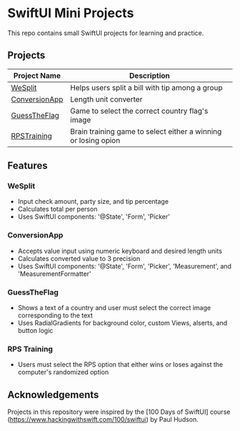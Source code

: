 # SwiftUI Mini Projects

This repo contains small SwiftUI projects for learning and practice.

## Projects

| Project Name     | Description                      |
|------------------|----------------------------------|
| [WeSplit](./WeSplitApp) | Helps users split a bill with tip among a group |
| [ConversionApp](./ConversionApp) | Length unit converter |
| [GuessTheFlag](./GuessTheFlagApp) | Game to select the correct country flag's image |
| [RPSTraining](./RPSTrainingApp) | Brain training game to select either a winning or losing opion |

## Features
### WeSplit
- Input check amount, party size, and tip percentage
- Calculates total per person
- Uses SwiftUI components: '@State', 'Form', 'Picker'

### ConversionApp
- Accepts value input using numeric keyboard and desired length units
- Calculates converted value to 3 precision
- Uses SwiftUI components: '@State', 'Form', 'Picker', 'Measurement', and 'MeasurementFormatter'

### GuessTheFlag
- Shows a text of a country and user must select the correct image corresponding to the text
- Uses RadialGradients for background color, custom Views, alserts, and button logic

### RPS Training
- Users must select the RPS option that either wins or loses against the computer's randomized option
  
## Acknowledgements
Projects in this repository were inspired by the [100 Days of SwiftUI] course (https://www.hackingwithswift.com/100/swiftui) by Paul Hudson.
